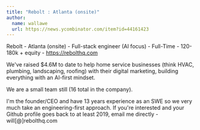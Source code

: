 ```yaml
---
title: "Rebolt : Atlanta (onsite)"
author:
  name: wallawe
  url: https://news.ycombinator.com/item?id=44161423
---
```

Rebolt - Atlanta (onsite) - Full-stack engineer (AI focus) - Full-Time - 120-180k + equity - <a href="https:&#x2F;&#x2F;rebolthq.com" rel="nofollow">https:&#x2F;&#x2F;rebolthq.com</a>

We&#x27;ve raised $4.6M to date to help home service businesses (think HVAC, plumbing, landscaping, roofing) with their digital marketing, building everything with an AI-first mindset.

We are a small team still (16 total in the company).

I&#x27;m the founder&#x2F;CEO and have 13 years experience as an SWE so we very much take an engineering-first approach. If you&#x27;re interested and your Github profile goes back to at least 2019, email me directly - will[@]rebolthq.com
<JobApplication />
